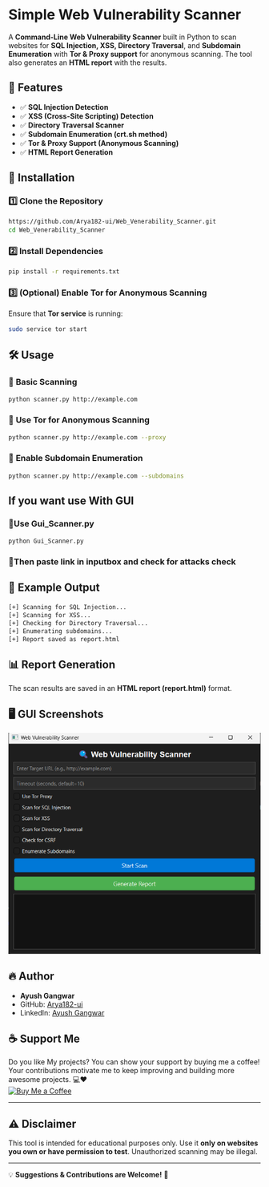 # Simple Web Vulnerability Scanner

A **Command-Line Web Vulnerability Scanner** built in Python to scan websites for **SQL Injection, XSS, Directory Traversal**, and **Subdomain Enumeration** with **Tor & Proxy support** for anonymous scanning. The tool also generates an **HTML report** with the results.

## 🚀 Features
- ✅ **SQL Injection Detection**
- ✅ **XSS (Cross-Site Scripting) Detection**
- ✅ **Directory Traversal Scanner**
- ✅ **Subdomain Enumeration (crt.sh method)**
- ✅ **Tor & Proxy Support (Anonymous Scanning)**
- ✅ **HTML Report Generation**

## 🔧 Installation
### 1️⃣ **Clone the Repository**
```bash
https://github.com/Arya182-ui/Web_Venerability_Scanner.git
cd Web_Venerability_Scanner
```
### 2️⃣ **Install Dependencies**
```bash
pip install -r requirements.txt
```
### 3️⃣ **(Optional) Enable Tor for Anonymous Scanning**
Ensure that **Tor service** is running:
```bash
sudo service tor start
```

## 🛠 Usage
### 🔹 **Basic Scanning**
```bash
python scanner.py http://example.com
```
### 🔹 **Use Tor for Anonymous Scanning**
```bash
python scanner.py http://example.com --proxy
```
### 🔹 **Enable Subdomain Enumeration**
```bash
python scanner.py http://example.com --subdomains
```

## If you want use With GUI 

### 🔹**Use Gui_Scanner.py**

```bash
python Gui_Scanner.py
```

### 🔹Then paste link in inputbox and check for attacks check 


## 📄 Example Output
```
[+] Scanning for SQL Injection...
[+] Scanning for XSS...
[+] Checking for Directory Traversal...
[+] Enumerating subdomains...
[+] Report saved as report.html
```

## 📊 Report Generation
The scan results are saved in an **HTML report (report.html)** format.

## 🖥️ GUI Screenshots
![App Screenshot](assets/image.png)


## 🔥 Author
- **Ayush Gangwar**  
- GitHub: [Arya182-ui](https://github.com/Arya182-ui)  
- LinkedIn: [Ayush Gangwar](https://www.linkedin.com/in/ayush-gangwar-3b3526237)

## ☕ Support Me

Do you like My projects? You can show your support by buying me a coffee! Your contributions motivate me to keep improving and building more awesome projects. 💻❤  
[![Buy Me a Coffee](https://www.buymeacoffee.com/assets/img/custom_images/orange_img.png)](http://buymeacoffee.com/Arya182)

---

## ⚠ Disclaimer
This tool is intended for educational purposes only. Use it **only on websites you own or have permission to test**. Unauthorized scanning may be illegal.

---
💡 **Suggestions & Contributions are Welcome!** 🚀

